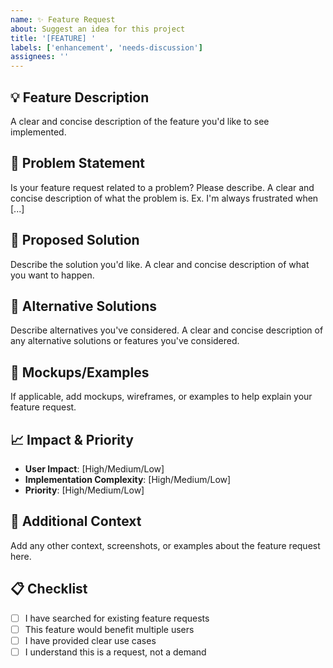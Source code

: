 ```yaml
---
name: ✨ Feature Request
about: Suggest an idea for this project
title: '[FEATURE] '
labels: ['enhancement', 'needs-discussion']
assignees: ''
---
```


## 💡 Feature Description

A clear and concise description of the feature you'd like to see implemented.

## 🎯 Problem Statement

Is your feature request related to a problem? Please describe.
A clear and concise description of what the problem is. Ex. I'm always frustrated when [...]

## 💭 Proposed Solution

Describe the solution you'd like.
A clear and concise description of what you want to happen.

## 🔄 Alternative Solutions

Describe alternatives you've considered.
A clear and concise description of any alternative solutions or features you've considered.

## 🎨 Mockups/Examples

If applicable, add mockups, wireframes, or examples to help explain your feature request.

## 📈 Impact & Priority

- **User Impact**: [High/Medium/Low]
- **Implementation Complexity**: [High/Medium/Low]
- **Priority**: [High/Medium/Low]

## 🔗 Additional Context

Add any other context, screenshots, or examples about the feature request here.

## 📋 Checklist

- [ ] I have searched for existing feature requests
- [ ] This feature would benefit multiple users
- [ ] I have provided clear use cases
- [ ] I understand this is a request, not a demand